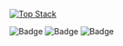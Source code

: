 [![Top Stack](https://widget.realdeveloper.pro/api/top?stack=Kotlin,Java)](https://github.com/SweetBeanJelly)

![Badge](https://widget.realdeveloper.pro/api/badge?title=Languages&badges=Kotlin,Java,Python,C,JavaScript,Objective-C,Swift,Spring&theme=dark)
![Badge](https://widget.realdeveloper.pro/api/badge?title=Database%20and%20DevOps&badges=MySQL,Git,GitHub&theme=dark)
![Badge](https://widget.realdeveloper.pro/api/badge?title=IDE&badges=AndroidStudio,IntelliJ,Eclipse,PyCharm,VSCode&theme=dark)
